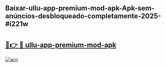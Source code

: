 ## Baixar-ullu-app-premium-mod-apk-Apk-sem-anúncios-desbloqueado-completamente-2025-#i221w

# <h2><a href="https://ainizakaria.my?title=ullu-app-premium-mod-apk&ref=20M">🔗👉 🔴 ullu-app-premium-mod-apk</a></h2>

[![acn](https://github.com/user-attachments/assets/0f9c940e-d8b0-45ae-aac7-cd30a18b3e1c)](https://ainizakaria.my?title=ullu-app-premium-mod-apk&ref=20M)

